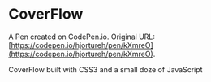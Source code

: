 # CoverFlow

A Pen created on CodePen.io. Original URL: [https://codepen.io/hjortureh/pen/kXmreO](https://codepen.io/hjortureh/pen/kXmreO).

CoverFlow built with CSS3 and a small doze of JavaScript